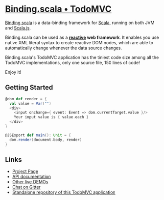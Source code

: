 # [Binding.scala • TodoMVC](https://github.com/ThoughtWorksInc/todo)

[Binding.scala](https://github.com/ThoughtWorksInc/Binding.scala) is a data-binding framework for [Scala](http://www.scala-lang.org/), running on both JVM and [Scala.js](http://www.scala-js.org/).

Binding.scala can be used as a **[reactive](https://en.wikipedia.org/wiki/Reactive_programming) web framework**.
It enables you use native XML literal syntax to create reactive DOM nodes,
which are able to automatically change whenever the data source changes.

Binding.scala's TodoMVC application has the tiniest code size among all the TodoMVC implementations,
only one source file, 150 lines of code!

Enjoy it!

## Getting Started

``` scala
@dom def render = {
  val value = Var("")
  <div>
    <input onchange={ event: Event => dom.currentTarget.value }/>
    Your input value is { value.each }
  </div>
}

@JSExport def main(): Unit = {
  dom.render(document.body, render)
}
```

## Links

* [Project Page](https://github.com/ThoughtWorksInc/Binding.scala)
* [API documentation](https://oss.sonatype.org/service/local/repositories/releases/archive/com/thoughtworks/binding/unidoc_2.11/4.0.1/unidoc_2.11-4.0.1-javadoc.jar/!/com/thoughtworks/binding/package.html)
* [Other live DEMOs](https://thoughtworksinc.github.io/Binding.scala/)
* [Chat on Gitter](https://gitter.im/ThoughtWorksInc/Binding.scala)
* [Standalone repository of this TodoMVC application](https://github.com/ThoughtWorksInc/todo)
